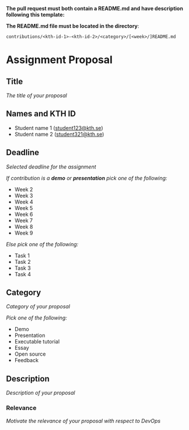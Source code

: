 **The pull request must both contain a README.md and have description following this template:**

**The README.md file must be located in the directory**:

`contributions/<kth-id-1>-<kth-id-2>/<category>/[<week>/]README.md`

# Assignment Proposal

## Title

_The title of your proposal_

## Names and KTH ID
  - Student name 1 (student123@kth.se)
  - Student name 2 (student321@kth.se)

## Deadline

_Selected deadline for the assignment_

_If contribution is a **demo** or **presentation** pick one of the following:_
- Week 2
- Week 3
- Week 4
- Week 5
- Week 6
- Week 7
- Week 8
- Week 9

_Else pick one of the following:_
- Task 1
- Task 2
- Task 3
- Task 4

## Category

_Category of your proposal_

_Pick one of the following:_
- Demo
- Presentation
- Executable tutorial
- Essay
- Open source
- Feedback

## Description

_Description of your proposal_

### Relevance

_Motivate the relevance of your proposal with respect to DevOps_

